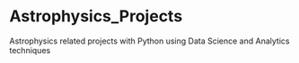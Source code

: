 # Astrophysics_Projects
Astrophysics related projects with Python using Data Science and Analytics techniques
